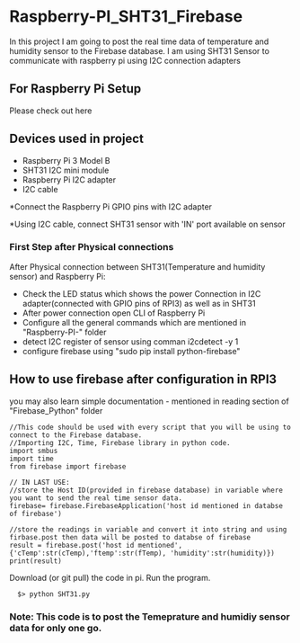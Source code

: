# Raspberry-PI_SHT31_Firebase
  In this project I am going to post the real time data of temperature and humidity sensor to the Firebase database.
  I am using SHT31 Sensor to communicate with raspberry pi using I2C connection adapters

## For Raspberry Pi Setup 
  Please check out here

## Devices used in project 

  - Raspberry Pi 3 Model B
  - SHT31 I2C mini module
  - Raspberry Pi I2C adapter
  - I2C cable
  
*Connect the Raspberry Pi GPIO pins with I2C adapter

*Using I2C cable, connect SHT31 sensor with 'IN' port available on sensor

### First Step after Physical connections 

  After Physical connection between SHT31(Temperature and humidity sensor) and Raspberry Pi:
    
   - Check the LED status which shows the power Connection in I2C adapter(connected with GPIO pins of RPI3) as well as in SHT31
   - After power connection open CLI of Raspberry Pi 
   - Configure all the general commands which are mentioned in "Raspberry-PI-" folder
   - detect I2C register of sensor using comman i2cdetect -y 1
   - configure firebase using "sudo pip install python-firebase"
    
## How to use firebase after configuration in RPI3

you may also learn simple documentation - mentioned in reading section of "Firebase_Python" folder

    //This code should be used with every script that you will be using to connect to the Firebase database.
    //Importing I2C, Time, Firebase library in python code.
    import smbus
    import time
    from firebase import firebase
    
    // IN LAST USE: 
    //store the Host ID(provided in firebase database) in variable where you want to send the real time sensor data.  
    firebase= firebase.FirebaseApplication('host id mentioned in databse of firebase')

    //store the readings in variable and convert it into string and using firbase.post then data will be posted to databse of firebase 
    result = firebase.post('host id mentioned', {'cTemp':str(cTemp),'ftemp':str(fTemp), 'humidity':str(humidity)})
    print(result)
   
 Download (or git pull) the code in pi. Run the program.
      
      $> python SHT31.py
 
 
 ### Note: This code is to post the Temeprature and humidiy sensor data for only one go.  




